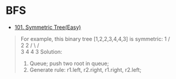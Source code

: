 # BFS 




* [101. Symmetric Tree(Easy)](https://leetcode.com/problems/symmetric-tree/)  
> For example, this binary tree [1,2,2,3,4,4,3] is symmetric:
    1
   / \
  2   2
 / \ / \
3  4 4  3
> Solution:    
> 1. Queue; push two root in queue;   
> 2. Generate rule: r1.left, r2.right, r1.right, r2.left;   



